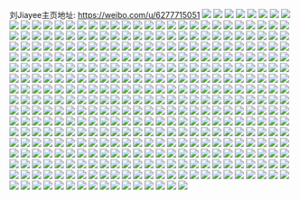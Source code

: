 刘Jiayee主页地址: https://weibo.com/u/6277715051 
![](https://wx4.sinaimg.cn/mw2000/006QQEszly1h9dpewy3n9j32c0340hdv.jpg) 
![](https://wx4.sinaimg.cn/mw2000/006QQEszly1h9dpf0bcgdj32c0340e83.jpg) 
![](https://wx4.sinaimg.cn/mw2000/006QQEszly1h9dpf3emgnj32c03401kz.jpg) 
![](https://wx4.sinaimg.cn/mw2000/006QQEszly1h9dpfsgwtlj32c03404qr.jpg) 
![](https://wx4.sinaimg.cn/mw2000/006QQEszly1h8zlkysdjhj30wi0p9dlc.jpg) 
![](https://wx4.sinaimg.cn/mw2000/006QQEszly1h8pjrmq22wj32c03401kz.jpg) 
![](https://wx4.sinaimg.cn/mw2000/006QQEszly1h8pjrp467yj32c0340u0y.jpg) 
![](https://wx4.sinaimg.cn/mw2000/006QQEszly1h8pjrs5b11j32c03407wi.jpg) 
![](https://wx4.sinaimg.cn/mw2000/006QQEszly1h8pjrjw0apj32c0340x6q.jpg) 
![](https://wx4.sinaimg.cn/mw2000/006QQEszly1h8pjsrorwkj32c03417wi.jpg) 
![](https://wx4.sinaimg.cn/mw2000/006QQEszly1h8cwo9km1rj32c0340u0y.jpg) 
![](https://wx4.sinaimg.cn/mw2000/006QQEszly1h8cwojesvxj31o02807wi.jpg) 
![](https://wx4.sinaimg.cn/mw2000/006QQEszly1h8cwopkq6oj33402c0u0z.jpg) 
![](https://wx4.sinaimg.cn/mw2000/006QQEszly1h7xz0iswulj30wi1yc4hd.jpg) 
![](https://wx4.sinaimg.cn/mw2000/006QQEszgy1h6i1py4o07j32c03401ky.jpg) 
![](https://wx4.sinaimg.cn/mw2000/006QQEszgy1h6ehorawfmj30uk6sh7wj.jpg) 
![](https://wx4.sinaimg.cn/mw2000/006QQEszgy1h6ehok2t15j30uk55wqv6.jpg) 
![](https://wx4.sinaimg.cn/mw2000/006QQEszgy1h6ehoz4dfvj30uk5in1kz.jpg) 
![](https://wx4.sinaimg.cn/mw2000/006QQEszgy1h6ehp4f4cgj30uk4697wi.jpg) 
![](https://wx4.sinaimg.cn/mw2000/006QQEszgy1h5oy2a2ywvj33402c0qv7.jpg) 
![](https://wx4.sinaimg.cn/mw2000/006QQEszgy1h5oxnh8aj8j31401dzgue.jpg) 
![](https://wx4.sinaimg.cn/mw2000/006QQEszgy1h5mtf5rqqfj322i340hdu.jpg) 
![](https://wx4.sinaimg.cn/mw2000/006QQEszgy1h5mtf96idfj31zl2zl4qq.jpg) 
![](https://wx4.sinaimg.cn/mw2000/006QQEszgy1h5mtfcgxp2j322i3404qq.jpg) 
![](https://wx4.sinaimg.cn/mw2000/006QQEszgy1h5mtfft7i1j322i340hdu.jpg) 
![](https://wx4.sinaimg.cn/mw2000/006QQEszgy1h5mtf2evmfj322i3407wi.jpg) 
![](https://wx4.sinaimg.cn/mw2000/006QQEszgy1h5mtfjkcrej322i3401ky.jpg) 
![](https://wx4.sinaimg.cn/mw2000/006QQEszgy1h54jlc2mvuj337k4tcnph.jpg) 
![](https://wx4.sinaimg.cn/mw2000/006QQEszgy1h54jl7as6uj333z2bynpe.jpg) 
![](https://wx4.sinaimg.cn/mw2000/006QQEszgy1h54jlf5eowj322o340b2b.jpg) 
![](https://wx4.sinaimg.cn/mw2000/006QQEszgy1h54jlqpn7fj322o340u0y.jpg) 
![](https://wx4.sinaimg.cn/mw2000/006QQEszgy1h54jluik96j322o340hdu.jpg) 
![](https://wx4.sinaimg.cn/mw2000/006QQEszgy1h54jly4fd5j322j340b2a.jpg) 
![](https://wx4.sinaimg.cn/mw2000/006QQEszgy1h54jm1mplrj322o340u0y.jpg) 
![](https://wx4.sinaimg.cn/mw2000/006QQEszgy1h54jlmry4ej337k4tc4qv.jpg) 
![](https://wx4.sinaimg.cn/mw2000/006QQEszgy1h54jm5r5tsj3227340kjm.jpg) 
![](https://wx4.sinaimg.cn/mw2000/006QQEszgy1h54jm9jx6lj322p340b2a.jpg) 
![](https://wx4.sinaimg.cn/mw2000/006QQEszgy1h54jmcsyqkj322o340kjm.jpg) 
![](https://wx4.sinaimg.cn/mw2000/006QQEszgy1h54jmgtrmtj322o3404qr.jpg) 
![](https://wx4.sinaimg.cn/mw2000/006QQEszgy1h54jmjzzdbj322n3401kz.jpg) 
![](https://wx4.sinaimg.cn/mw2000/006QQEszgy1h54jmnm8kcj31y72llhdu.jpg) 
![](https://wx4.sinaimg.cn/mw2000/006QQEszgy1h54jms6lhoj322o340npf.jpg) 
![](https://wx4.sinaimg.cn/mw2000/006QQEszgy1h54jmvmja4j322o340qv6.jpg) 
![](https://wx4.sinaimg.cn/mw2000/006QQEszgy1h4wluy47a8j31230sktf5.jpg) 
![](https://wx4.sinaimg.cn/mw2000/006QQEszgy1h4wlr19c4fj315o1qi7wh.jpg) 
![](https://wx4.sinaimg.cn/mw2000/006QQEszgy1h4wlr35vjmj32c02c0u0z.jpg) 
![](https://wx4.sinaimg.cn/mw2000/006QQEszgy1h4wlr5x9h0j33402c01kz.jpg) 
![](https://wx4.sinaimg.cn/mw2000/006QQEszgy1h4wlra6j0sj30uk5g3kjn.jpg) 
![](https://wx4.sinaimg.cn/mw2000/006QQEszgy1h48evm51jbj33402c0x6q.jpg) 
![](https://wx4.sinaimg.cn/mw2000/006QQEszgy1h48eq6rus1j32bz340e84.jpg) 
![](https://wx4.sinaimg.cn/mw2000/006QQEszgy1h48eqykhjcj32c033vkjn.jpg) 
![](https://wx4.sinaimg.cn/mw2000/006QQEszgy1h48eqcy8tyj32c0340x6q.jpg) 
![](https://wx4.sinaimg.cn/mw2000/006QQEszgy1h48eqjyhf2j32c0340u0z.jpg) 
![](https://wx4.sinaimg.cn/mw2000/006QQEszgy1h48eqm584bj32c0341u0y.jpg) 
![](https://wx4.sinaimg.cn/mw2000/006QQEszgy1h3wq227jmcj32bz3407wk.jpg) 
![](https://wx4.sinaimg.cn/mw2000/006QQEszgy1h3wq23iz9bj31sc2ds1ky.jpg) 
![](https://wx4.sinaimg.cn/mw2000/006QQEszgy1h3wq25tqlcj32bz340kjn.jpg) 
![](https://wx4.sinaimg.cn/mw2000/006QQEszgy1h3wq28kp6dj32ai320u0y.jpg) 
![](https://wx4.sinaimg.cn/mw2000/006QQEszgy1h3psymweo6j30rs09dgn2.jpg) 
![](https://wx4.sinaimg.cn/mw2000/006QQEszgy1h3o1gbfvmwj33402c04qs.jpg) 
![](https://wx4.sinaimg.cn/mw2000/006QQEszgy1h3i6usmp62j30u0140guu.jpg) 
![](https://wx4.sinaimg.cn/mw2000/006QQEszgy1h3i6scr35mj30u0140q9o.jpg) 
![](https://wx4.sinaimg.cn/mw2000/006QQEszgy1h3i6sfaxlhj30u0140ahf.jpg) 
![](https://wx4.sinaimg.cn/mw2000/006QQEszgy1h3i6sgnc3xj30u0140amy.jpg) 
![](https://wx4.sinaimg.cn/mw2000/006QQEszgy1h3i6si0iuij30u0140agg.jpg) 
![](https://wx4.sinaimg.cn/mw2000/006QQEszgy1h3ggy5owukj32c03404qq.jpg) 
![](https://wx4.sinaimg.cn/mw2000/006QQEszgy1h3ggxvtbm8j32be340qv6.jpg) 
![](https://wx4.sinaimg.cn/mw2000/006QQEszgy1h3ggyhyrmgj32c0340hdu.jpg) 
![](https://wx4.sinaimg.cn/mw2000/006QQEszgy1h3ggyvmzgpj32c03407wi.jpg) 
![](https://wx4.sinaimg.cn/mw2000/006QQEszgy1h3ggz3o939j32c0340b2b.jpg) 
![](https://wx4.sinaimg.cn/mw2000/006QQEszgy1h3ggzgvjsej32c0340e84.jpg) 
![](https://wx4.sinaimg.cn/mw2000/006QQEszgy1h378s5lotyj32c0340e83.jpg) 
![](https://wx4.sinaimg.cn/mw2000/006QQEszgy1h378uv1iboj32c0340x6r.jpg) 
![](https://wx4.sinaimg.cn/mw2000/006QQEszgy1h2z0cyu7rnj32c03407wj.jpg) 
![](https://wx4.sinaimg.cn/mw2000/006QQEszgy1h1yryhqo9qj32bz3407wi.jpg) 
![](https://wx4.sinaimg.cn/mw2000/006QQEszgy1h1yrw446q4j32bz340u0y.jpg) 
![](https://wx4.sinaimg.cn/mw2000/006QQEszgy1h1yrw8ncmaj33402c0kjn.jpg) 
![](https://wx4.sinaimg.cn/mw2000/006QQEszgy1h216sq0zv3j32c03404qp.jpg) 
![](https://wx4.sinaimg.cn/mw2000/006QQEszgy1h1p1zded4aj30s30iq42m.jpg) 
![](https://wx4.sinaimg.cn/mw2000/006QQEszgy1h1p1znltd6j32bz3401kz.jpg) 
![](https://wx4.sinaimg.cn/mw2000/006QQEszgy1h1p1zrjkdmj32c0341b2b.jpg) 
![](https://wx4.sinaimg.cn/mw2000/006QQEszgy1h1p1zx9rdcj32a01iohdt.jpg) 
![](https://wx4.sinaimg.cn/mw2000/006QQEszgy1h1p1zyw96nj31di1u0auh.jpg) 
![](https://wx4.sinaimg.cn/mw2000/006QQEszgy1h1p1zzkkzej30u00u0jwf.jpg) 
![](https://wx4.sinaimg.cn/mw2000/006QQEszgy1h19upxv1l5j32wd269npf.jpg) 
![](https://wx4.sinaimg.cn/mw2000/006QQEszgy1h19upe33sdj32c0340x6p.jpg) 
![](https://wx4.sinaimg.cn/mw2000/006QQEszgy1h19uqkcwpyj32c03407wk.jpg) 
![](https://wx4.sinaimg.cn/mw2000/006QQEszgy1h19usffwv6j32bz340e82.jpg) 
![](https://wx4.sinaimg.cn/mw2000/006QQEszgy1h19us1oclyj32c0340npg.jpg) 
![](https://wx4.sinaimg.cn/mw2000/006QQEszgy1h141m08cqcj30u00u0gsk.jpg) 
![](https://wx4.sinaimg.cn/mw2000/006QQEszgy1h141m67ev5j32801o0hdt.jpg) 
![](https://wx4.sinaimg.cn/mw2000/006QQEszgy1h11ijsgjspj32c03404qr.jpg) 
![](https://wx4.sinaimg.cn/mw2000/006QQEszgy1h0sbgxt7wvj30zg0zggsy.jpg) 
![](https://wx4.sinaimg.cn/mw2000/006QQEszgy1h0px3dab54j30u014fan3.jpg) 
![](https://wx4.sinaimg.cn/mw2000/006QQEszgy1h0px3ersb5j30u0140tkr.jpg) 
![](https://wx4.sinaimg.cn/mw2000/006QQEszgy1h0fvr1ur5uj32c0340hdw.jpg) 
![](https://wx4.sinaimg.cn/mw2000/006QQEszgy1h0fvr4gkjxj32bz3407wj.jpg) 
![](https://wx4.sinaimg.cn/mw2000/006QQEszgy1h0fvr7k568j32c0340b2c.jpg) 
![](https://wx4.sinaimg.cn/mw2000/006QQEszgy1h0fvr9kpw4j32c0340e82.jpg) 
![](https://wx4.sinaimg.cn/mw2000/006QQEszgy1h0fvrcja1nj32c0340qv7.jpg) 
![](https://wx4.sinaimg.cn/mw2000/006QQEszgy1h0dbxjrs40j31sc2ds7wi.jpg) 
![](https://wx4.sinaimg.cn/mw2000/006QQEszgy1h05a6w0ps2j32q42361kz.jpg) 
![](https://wx4.sinaimg.cn/mw2000/006QQEszgy1h05a6x2kyoj30ty13aqgo.jpg) 
![](https://wx4.sinaimg.cn/mw2000/006QQEszgy1h05a6zu5fej32c0340e84.jpg) 
![](https://wx4.sinaimg.cn/mw2000/006QQEszgy1h05a7xvla8j315o1ksnbr.jpg) 
![](https://wx4.sinaimg.cn/mw2000/006QQEszgy1h05a75t4cgj32c03404qs.jpg) 
![](https://wx4.sinaimg.cn/mw2000/006QQEszgy1h05a78op5ij30xc20zdxu.jpg) 
![](https://wx4.sinaimg.cn/mw2000/006QQEszgy1h05a77pw8cj32c0341u0x.jpg) 
![](https://wx4.sinaimg.cn/mw2000/006QQEszgy1h05a6rwfeyj32c0340npf.jpg) 
![](https://wx4.sinaimg.cn/mw2000/006QQEszgy1gztwypkp3yj30zg1bajx0.jpg) 
![](https://wx4.sinaimg.cn/mw2000/006QQEszgy1gynru6ib8aj32c0341u0y.jpg) 
![](https://wx4.sinaimg.cn/mw2000/006QQEszgy1gynrtzwc2tj334022pe83.jpg) 
![](https://wx4.sinaimg.cn/mw2000/006QQEszgy1gynrtlhp4dj32gl1ufqv5.jpg) 
![](https://wx4.sinaimg.cn/mw2000/006QQEszgy1gynrtiwdocj33402byx6q.jpg) 
![](https://wx4.sinaimg.cn/mw2000/006QQEszgy1gynrtts6g2j32bz340kjn.jpg) 
![](https://wx4.sinaimg.cn/mw2000/006QQEszgy1gynrtpn874j33402c0b2b.jpg) 
![](https://wx4.sinaimg.cn/mw2000/006QQEszgy1gynrtwuqg8j322p340npf.jpg) 
![](https://wx4.sinaimg.cn/mw2000/006QQEszgy1gynru424prj32c03417wk.jpg) 
![](https://wx4.sinaimg.cn/mw2000/006QQEszgy1gynrudopizj334033yx6s.jpg) 
![](https://wx4.sinaimg.cn/mw2000/006QQEszgy1gy2dgzmn5lj32801o0kjl.jpg) 
![](https://wx4.sinaimg.cn/mw2000/006QQEszgy1gy2dh46feyj31o02807wh.jpg) 
![](https://wx4.sinaimg.cn/mw2000/006QQEszgy1gy2dgxrm2hj32yi1d8b29.jpg) 
![](https://wx4.sinaimg.cn/mw2000/006QQEszgy1gy2dh95novj32yi1d8x6p.jpg) 
![](https://wx4.sinaimg.cn/mw2000/006QQEszgy1gy2djuhj58j33402c07wk.jpg) 
![](https://wx4.sinaimg.cn/mw2000/006QQEszgy1gxt8bnwb9ej32c0340b2a.jpg) 
![](https://wx4.sinaimg.cn/mw2000/006QQEszgy1gxt8bpn9nwj32bz3407wi.jpg) 
![](https://wx4.sinaimg.cn/mw2000/006QQEszgy1gxt8bqu63xj326k2wr4qp.jpg) 
![](https://wx4.sinaimg.cn/mw2000/006QQEszgy1gxt8bv0bxrj32882o9u10.jpg) 
![](https://wx4.sinaimg.cn/mw2000/006QQEszgy1gxt8bwdqcqj32bz340npd.jpg) 
![](https://wx4.sinaimg.cn/mw2000/006QQEszgy1gxqn9svsylj30u0140tfh.jpg) 
![](https://wx4.sinaimg.cn/mw2000/006QQEszgy1gxqn9u498aj30u01407hm.jpg) 
![](https://wx4.sinaimg.cn/mw2000/006QQEszgy1gxqlpyh2m7j31400u07bx.jpg) 
![](https://wx4.sinaimg.cn/mw2000/006QQEszgy1gxqlq5442wj31400u0184.jpg) 
![](https://wx4.sinaimg.cn/mw2000/006QQEszgy1gxqlq6gxnoj30u0140n74.jpg) 
![](https://wx4.sinaimg.cn/mw2000/006QQEszgy1gwop95lf0aj32c03407wl.jpg) 
![](https://wx4.sinaimg.cn/mw2000/006QQEszgy1gwop8rdzkuj32c0340u10.jpg) 
![](https://wx4.sinaimg.cn/mw2000/006QQEszgy1gwop8y3hcjj32c0340u0y.jpg) 
![](https://wx4.sinaimg.cn/mw2000/006QQEszgy1gwop90tr9wj32c0340npe.jpg) 
![](https://wx4.sinaimg.cn/mw2000/006QQEszgy1gwop99bi5bj322o340qv7.jpg) 
![](https://wx4.sinaimg.cn/mw2000/006QQEszgy1gwop8v8uc4j334022ou0z.jpg) 
![](https://wx4.sinaimg.cn/mw2000/006QQEszgy1gwop9btvopj32c0340e81.jpg) 
![](https://wx4.sinaimg.cn/mw2000/006QQEszgy1gwop9dqfqdj32c0340b2a.jpg) 
![](https://wx4.sinaimg.cn/mw2000/006QQEszgy1gwop9f7o75j31e60zte2t.jpg) 
![](https://wx4.sinaimg.cn/mw2000/006QQEszgy1gw9bxtdj6rj32c0340x6q.jpg) 
![](https://wx4.sinaimg.cn/mw2000/006QQEszgy1gw9bxiecf8j32c0340qv7.jpg) 
![](https://wx4.sinaimg.cn/mw2000/006QQEszgy1gw9bxxwqb9j32c03404qr.jpg) 
![](https://wx4.sinaimg.cn/mw2000/006QQEszgy1gw9bxodw3dj33402c0b2b.jpg) 
![](https://wx4.sinaimg.cn/mw2000/006QQEszgy1gw67134jvjj30u014113l.jpg) 
![](https://wx4.sinaimg.cn/mw2000/006QQEszgy1gw6719c9ekj30u014045n.jpg) 
![](https://wx4.sinaimg.cn/mw2000/006QQEszgy1gw6717kmm1j30u01407eo.jpg) 
![](https://wx4.sinaimg.cn/mw2000/006QQEszgy1gw671apeuvj30u0140tet.jpg) 
![](https://wx4.sinaimg.cn/mw2000/006QQEszgy1gvz5aect7ej32c033y7wj.jpg) 
![](https://wx4.sinaimg.cn/mw2000/006QQEszgy1gvz5ajtlfjj32c033y1kz.jpg) 
![](https://wx4.sinaimg.cn/mw2000/006QQEszgy1gvz5aksxlej30u01407di.jpg) 
![](https://wx4.sinaimg.cn/mw2000/006QQEszgy1gvz5a834pcj334033yu0x.jpg) 
![](https://wx4.sinaimg.cn/mw2000/006QQEszgy1gvpqb5jf6hj60u013zqe502.jpg) 
![](https://wx4.sinaimg.cn/mw2000/006QQEszgy1gvpqbfvjemj60u013z12c02.jpg) 
![](https://wx4.sinaimg.cn/mw2000/006QQEszgy1gvpqblrpx0j60u01swdu602.jpg) 
![](https://wx4.sinaimg.cn/mw2000/006QQEszgy1gvpqbbefodj60u013zk1r02.jpg) 
![](https://wx4.sinaimg.cn/mw2000/006QQEszgy1gvno0ou9xwj62c0341b2902.jpg) 
![](https://wx4.sinaimg.cn/mw2000/006QQEszgy1gvno0scobej63402c0u0y02.jpg) 
![](https://wx4.sinaimg.cn/mw2000/006QQEszgy1gvno0deuu8j63402c04qq02.jpg) 
![](https://wx4.sinaimg.cn/mw2000/006QQEszgy1gvno0wewa3j63402c0qv602.jpg) 
![](https://wx4.sinaimg.cn/mw2000/006QQEszgy1gvno13pa1gj63402c0npg02.jpg) 
![](https://wx4.sinaimg.cn/mw2000/006QQEszgy1gvno0lpdhgj62c0340hdv02.jpg) 
![](https://wx4.sinaimg.cn/mw2000/006QQEszgy1gvno17xru2j63402c01ky02.jpg) 
![](https://wx4.sinaimg.cn/mw2000/006QQEszgy1gvno1bxtf6j62wr26k1kz02.jpg) 
![](https://wx4.sinaimg.cn/mw2000/006QQEszgy1gvno1ydw0zj63402c0hdu02.jpg) 
![](https://wx4.sinaimg.cn/mw2000/006QQEszgy1gvawr20v22j61k033y7wi02.jpg) 
![](https://wx4.sinaimg.cn/mw2000/006QQEszgy1gvawrem72zj62c033yb2e02.jpg) 
![](https://wx4.sinaimg.cn/mw2000/006QQEszgy1gvawriobzmj60wi1yab2902.jpg) 
![](https://wx4.sinaimg.cn/mw2000/006QQEszgy1gvawqvtwecj62c033y1kz02.jpg) 
![](https://wx4.sinaimg.cn/mw2000/006QQEszgy1gvawry93f4j61k033y4qq02.jpg) 
![](https://wx4.sinaimg.cn/mw2000/006QQEszgy1gvawt878fgj60wi1ya1kx02.jpg) 
![](https://wx4.sinaimg.cn/mw2000/006QQEszgy1gv1h990ynaj62c03401ky02.jpg) 
![](https://wx4.sinaimg.cn/mw2000/006QQEszgy1gv1h9fkdnjj62c0340b2a02.jpg) 
![](https://wx4.sinaimg.cn/mw2000/006QQEszgy1gv1h9hedbrj62c03404qp02.jpg) 
![](https://wx4.sinaimg.cn/mw2000/006QQEszgy1gv1h9kkcatj62c0340hdt02.jpg) 
![](https://wx4.sinaimg.cn/mw2000/006QQEszgy1gv0gdaqy3hj60u00u0dmr02.jpg) 
![](https://wx4.sinaimg.cn/mw2000/006QQEszgy1gv0dxh8dchj62c0340kjo02.jpg) 
![](https://wx4.sinaimg.cn/mw2000/006QQEszgy1gv0dxac1c8j62c02c0b2b02.jpg) 
![](https://wx4.sinaimg.cn/mw2000/006QQEszgy1guzga9yya4j63402c04qr02.jpg) 
![](https://wx4.sinaimg.cn/mw2000/006QQEszgy1guuigv3r0gj62c02c0e8202.jpg) 
![](https://wx4.sinaimg.cn/mw2000/006QQEszgy1guuifl050nj62c02c0hdu02.jpg) 
![](https://wx4.sinaimg.cn/mw2000/006QQEszgy1guuif7ndf8j62c02c0kjl02.jpg) 
![](https://wx4.sinaimg.cn/mw2000/006QQEszgy1guuifqt24mj62c02c04qq02.jpg) 
![](https://wx4.sinaimg.cn/mw2000/006QQEszgy1guuif3s1kzj62c02c0npe02.jpg) 
![](https://wx4.sinaimg.cn/mw2000/006QQEszgy1guuifwpygsj62c02c07wi02.jpg) 
![](https://wx4.sinaimg.cn/mw2000/006QQEszgy1guuig5api3j62c02c07wi02.jpg) 
![](https://wx4.sinaimg.cn/mw2000/006QQEszgy1guuifdwbdhj62c02c0e8202.jpg) 
![](https://wx4.sinaimg.cn/mw2000/006QQEszgy1guuigiovo4j62c02c0npe02.jpg) 
![](https://wx4.sinaimg.cn/mw2000/006QQEszgy1guuigopq73j62c02c01ky02.jpg) 
![](https://wx4.sinaimg.cn/mw2000/006QQEszgy1guuih1awr2j627m27m4qq02.jpg) 
![](https://wx4.sinaimg.cn/mw2000/006QQEszgy1guq1em04ldj60u0140thg02.jpg) 
![](https://wx4.sinaimg.cn/mw2000/006QQEszgy1guq1ep80ayj60qy0zxq8r02.jpg) 
![](https://wx4.sinaimg.cn/mw2000/006QQEszgy1guq1etpxnnj60u014010702.jpg) 
![](https://wx4.sinaimg.cn/mw2000/006QQEszgy1guq1expk5cj60u00u045302.jpg) 
![](https://wx4.sinaimg.cn/mw2000/006QQEszly1guix1dg909j616n1kw4qp02.jpg) 
![](https://wx4.sinaimg.cn/mw2000/006QQEszgy1guix352y47j63402c0u0z02.jpg) 
![](https://wx4.sinaimg.cn/mw2000/006QQEszgy1guix1xw0v2j61d316ob2902.jpg) 
![](https://wx4.sinaimg.cn/mw2000/006QQEszly1guix0v9dc9j63402c0x6q02.jpg) 
![](https://wx4.sinaimg.cn/mw2000/006QQEszly1gudk798hzwj60wi0oumzc02.jpg) 
![](https://wx4.sinaimg.cn/mw2000/006QQEszly1gudk79kf2cj60vp0beq4z02.jpg) 
![](https://wx4.sinaimg.cn/mw2000/006QQEszly1gudk7a8jshj60u0140dqx02.jpg) 
![](https://wx4.sinaimg.cn/mw2000/006QQEszly1gu7wy24wjoj634033ykjo02.jpg) 
![](https://wx4.sinaimg.cn/mw2000/006QQEszly1gu7wxyj25bj60rl10s49j02.jpg) 
![](https://wx4.sinaimg.cn/mw2000/006QQEszly1gu7wxxnrybj60u00u07dp02.jpg) 
![](https://wx4.sinaimg.cn/mw2000/006QQEszly1gu7wxz7ha8j61b00u0tou02.jpg) 
![](https://wx4.sinaimg.cn/mw2000/006QQEszly1gtz7dpt4uej32bb340u0y.jpg) 
![](https://wx4.sinaimg.cn/mw2000/006QQEszly1gtz7e2wa6cj32c0340npf.jpg) 
![](https://wx4.sinaimg.cn/mw2000/006QQEszly1gtz7dtquf0j32bz340b2a.jpg) 
![](https://wx4.sinaimg.cn/mw2000/006QQEszly1gtz7do0qlbj32bh340b2a.jpg) 
![](https://wx4.sinaimg.cn/mw2000/006QQEszly1gtz7dwrhm1j31sc2dshdt.jpg) 
![](https://wx4.sinaimg.cn/mw2000/006QQEszly1gtz7e0albxj31yw2ufu0y.jpg) 
![](https://wx4.sinaimg.cn/mw2000/006QQEszly1gtz7dvr1shj32c03401ky.jpg) 
![](https://wx4.sinaimg.cn/mw2000/006QQEszly1gtz7ds1nh3j32c0340kjm.jpg) 
![](https://wx4.sinaimg.cn/mw2000/006QQEszly1gtz7e504l9j33402c0u0y.jpg) 
![](https://wx4.sinaimg.cn/mw2000/006QQEszly1gtxpcxafbvj31o02807wh.jpg) 
![](https://wx4.sinaimg.cn/mw2000/006QQEszly1gtxpd3d0gwj32c0340npe.jpg) 
![](https://wx4.sinaimg.cn/mw2000/006QQEszly1gtxpd0gaf6j325q2linpd.jpg) 
![](https://wx4.sinaimg.cn/mw2000/006QQEszly1gtxpd50mhhj33402c0b2a.jpg) 
![](https://wx4.sinaimg.cn/mw2000/006QQEszly1gtxpcysthhj32801o04qp.jpg) 
![](https://wx4.sinaimg.cn/mw2000/006QQEszly1gtxpi1ygkej32c03411l1.jpg) 
![](https://wx4.sinaimg.cn/mw2000/006QQEszly1gsqx5enjaej30u00u0n4a.jpg) 
![](https://wx4.sinaimg.cn/mw2000/006QQEszly1gs8j62yel3j31400u0wsq.jpg) 
![](https://wx4.sinaimg.cn/mw2000/006QQEszgy1gruldm89x8j32c0349npe.jpg) 
![](https://wx4.sinaimg.cn/mw2000/006QQEszgy1gruldpxy47j33402c17wi.jpg) 
![](https://wx4.sinaimg.cn/mw2000/006QQEszgy1gruldrhph4j32c035hnpf.jpg) 
![](https://wx4.sinaimg.cn/mw2000/006QQEszgy1gruldo57z4j33402c0kjm.jpg) 
![](https://wx4.sinaimg.cn/mw2000/006QQEszgy1gruldkzzz8j321n2u1u0y.jpg) 
![](https://wx4.sinaimg.cn/mw2000/006QQEszgy1gruldsnrexj32c0340hdu.jpg) 
![](https://wx4.sinaimg.cn/mw2000/006QQEszgy1grttjkcih6j32142ph1ky.jpg) 
![](https://wx4.sinaimg.cn/mw2000/006QQEszgy1grttjplzyhj63402c0hdt02.jpg) 
![](https://wx4.sinaimg.cn/mw2000/006QQEszgy1grttjo9k8fj32c0349u0y.jpg) 
![](https://wx4.sinaimg.cn/mw2000/006QQEszgy1grttjlizgqj328l2zf7wi.jpg) 
![](https://wx4.sinaimg.cn/mw2000/006QQEszgy1grttjiv4cwj32c0340kjl.jpg) 
![](https://wx4.sinaimg.cn/mw2000/006QQEszgy1grttjmol8nj32c034te81.jpg) 
![](https://wx4.sinaimg.cn/mw2000/006QQEszgy1grq8z48vdlj31400u0dmr.jpg) 
![](https://wx4.sinaimg.cn/mw2000/006QQEszgy1grq923ji5lj30u0140n52.jpg) 
![](https://wx4.sinaimg.cn/mw2000/006QQEszgy1grq8z1pnqgj30u014046m.jpg) 
![](https://wx4.sinaimg.cn/mw2000/006QQEszgy1grq8z2cildj31400u049k.jpg) 
![](https://wx4.sinaimg.cn/mw2000/006QQEszgy1grq8z32nq3j30u0140ti4.jpg) 
![](https://wx4.sinaimg.cn/mw2000/006QQEszgy1grq93wme1dj30pi0y1doh.jpg) 
![](https://wx4.sinaimg.cn/mw2000/006QQEszgy1grlpbs512rj31n80u0ar4.jpg) 
![](https://wx4.sinaimg.cn/mw2000/006QQEszgy1gr9sys8n15j30u0140wo2.jpg) 
![](https://wx4.sinaimg.cn/mw2000/006QQEszgy1gr9syt88n1j31400u011k.jpg) 
![](https://wx4.sinaimg.cn/mw2000/006QQEszgy1gr9syv6t9wj30u00u0n5q.jpg) 
![](https://wx4.sinaimg.cn/mw2000/006QQEszgy1gr9syxkfdyj30u00u0gsl.jpg) 
![](https://wx4.sinaimg.cn/mw2000/006QQEszgy1gr5xcz2opcj30u00u0ah7.jpg) 
![](https://wx4.sinaimg.cn/mw2000/006QQEszgy1gr5xd0ofnfj30u00u0wo6.jpg) 
![](https://wx4.sinaimg.cn/mw2000/006QQEszgy1gr5xd010c3j30u00u0n4h.jpg) 
![](https://wx4.sinaimg.cn/mw2000/006QQEszgy1gr5xcykbs1j30u00u0k0r.jpg) 
![](https://wx4.sinaimg.cn/mw2000/006QQEszgy1gr5xcy2pq4j30u00u0tg2.jpg) 
![](https://wx4.sinaimg.cn/mw2000/006QQEszgy1gr5xczjhbtj30u00u047r.jpg) 
![](https://wx4.sinaimg.cn/mw2000/006QQEszgy1gqpccytaf3j30u00u0afl.jpg) 
![](https://wx4.sinaimg.cn/mw2000/006QQEszgy1gqpccz8bv6j30u00u0qbm.jpg) 
![](https://wx4.sinaimg.cn/mw2000/006QQEszgy1gqpccwlzygj30u014046c.jpg) 
![](https://wx4.sinaimg.cn/mw2000/006QQEszgy1gqpccw50z8j31gc0tgwpn.jpg) 
![](https://wx4.sinaimg.cn/mw2000/006QQEszgy1gqlrt6sn67j30u0140tf0.jpg) 
![](https://wx4.sinaimg.cn/mw2000/006QQEszgy1gqlrt7dqm7j30u0140teu.jpg) 
![](https://wx4.sinaimg.cn/mw2000/006QQEszgy1gqlrt7xwvjj30u014044m.jpg) 
![](https://wx4.sinaimg.cn/mw2000/006QQEszgy1gqlrt8g7y2j30u01400y8.jpg) 
![](https://wx4.sinaimg.cn/mw2000/006QQEszgy1gq24raoho8j30u0140dqz.jpg) 
![](https://wx4.sinaimg.cn/mw2000/006QQEszgy1gq24rdzi4bj31400u07d5.jpg) 
![](https://wx4.sinaimg.cn/mw2000/006QQEszgy1gq24r9elnyj30u0140an9.jpg) 
![](https://wx4.sinaimg.cn/mw2000/006QQEszgy1gq24rb9d4ej30u0141tlh.jpg) 
![](https://wx4.sinaimg.cn/mw2000/006QQEszgy1gq24rdiq8rj31400u0thv.jpg) 
![](https://wx4.sinaimg.cn/mw2000/006QQEszgy1gq24rc87znj30u01457ek.jpg) 
![](https://wx4.sinaimg.cn/mw2000/006QQEszgy1gpyowfko0qj31400u0n2t.jpg) 
![](https://wx4.sinaimg.cn/mw2000/006QQEszgy1gpyowgfdkij31400u0n5m.jpg) 
![](https://wx4.sinaimg.cn/mw2000/006QQEszgy1gpyowh2f99j30u014079y.jpg) 
![](https://wx4.sinaimg.cn/mw2000/006QQEszgy1gpyowhunewj30u00u0agi.jpg) 
![](https://wx4.sinaimg.cn/mw2000/006QQEszgy1gpyowijmwuj30u00u0wjf.jpg) 
![](https://wx4.sinaimg.cn/mw2000/006QQEszgy1gpyowk40zwj30u01407a4.jpg) 
![](https://wx4.sinaimg.cn/mw2000/006QQEszgy1gpyower6yij31400u0te2.jpg) 
![](https://wx4.sinaimg.cn/mw2000/006QQEszgy1gpyox7g4tyj31400u0111.jpg) 
![](https://wx4.sinaimg.cn/mw2000/006QQEszgy1gpyoxq6s3zj31400u0n39.jpg) 
![](https://wx4.sinaimg.cn/mw2000/006QQEszgy1gpsnfcmyj7j31400u0gq5.jpg) 
![](https://wx4.sinaimg.cn/mw2000/006QQEszgy1gpsnb2yhdmj313v0u0qes.jpg) 
![](https://wx4.sinaimg.cn/mw2000/006QQEszgy1gpsnb3dwz6j31ei0u0gze.jpg) 
![](https://wx4.sinaimg.cn/mw2000/006QQEszgy1gpsnb3zibnj31400u0dp5.jpg) 
![](https://wx4.sinaimg.cn/mw2000/006QQEszgy1gpsnb2gdq1j31400u0n7x.jpg) 
![](https://wx4.sinaimg.cn/mw2000/006QQEszgy1gpsnb5k60wj30u0140qhd.jpg) 
![](https://wx4.sinaimg.cn/mw2000/006QQEszgy1gpsnb62z8vj31400u0k11.jpg) 
![](https://wx4.sinaimg.cn/mw2000/006QQEszgy1gpsnb6jf1hj31400u0qa9.jpg) 
![](https://wx4.sinaimg.cn/mw2000/006QQEszgy1gpsnbenaksj313r0u0tfg.jpg) 
![](https://wx4.sinaimg.cn/mw2000/006QQEszgy1gprumcvvckj33402c07wh.jpg) 
![](https://wx4.sinaimg.cn/mw2000/006QQEszgy1gprti6reaej32c0340u13.jpg) 
![](https://wx4.sinaimg.cn/mw2000/006QQEszgy1gprthr469nj32c0340qv7.jpg) 
![](https://wx4.sinaimg.cn/mw2000/006QQEszgy1gprtht001vj33402c0e82.jpg) 
![](https://wx4.sinaimg.cn/mw2000/006QQEszgy1gprthmg3f0j32no1zse82.jpg) 
![](https://wx4.sinaimg.cn/mw2000/006QQEszgy1gprthoolf9j32c0340qv6.jpg) 
![](https://wx4.sinaimg.cn/mw2000/006QQEszgy1gprthva6kaj32c02c0npd.jpg) 
![](https://wx4.sinaimg.cn/mw2000/006QQEszgy1gprti0k27sj33402c04qp.jpg) 
![](https://wx4.sinaimg.cn/mw2000/006QQEszgy1gprticqgklj33402c0qv5.jpg) 
![](https://wx4.sinaimg.cn/mw2000/006QQEszgy1gpq0kqliq2j32ds1sc1kz.jpg) 
![](https://wx4.sinaimg.cn/mw2000/006QQEszgy1gpq0kri75kj32c02c07wh.jpg) 
![](https://wx4.sinaimg.cn/mw2000/006QQEszgy1gpq0ktgj1zj33402c04qq.jpg) 
![](https://wx4.sinaimg.cn/mw2000/006QQEszgy1gpq0ng6lp9j32c02c07wh.jpg) 
![](https://wx4.sinaimg.cn/mw2000/006QQEszgy1gpoqd1kfefj33402c0e82.jpg) 
![](https://wx4.sinaimg.cn/mw2000/006QQEszgy1gpopwqt5q1j32c0340e81.jpg) 
![](https://wx4.sinaimg.cn/mw2000/006QQEszgy1gpf2to0mvxj31400u0n5k.jpg) 
![](https://wx4.sinaimg.cn/mw2000/006QQEszgy1gpf2miyiptj31400u016k.jpg) 
![](https://wx4.sinaimg.cn/mw2000/006QQEszgy1gpf2mjln5uj30u013ztl7.jpg) 
![](https://wx4.sinaimg.cn/mw2000/006QQEszgy1gpf2mmapwyj30u014013z.jpg) 
![](https://wx4.sinaimg.cn/mw2000/006QQEszgy1gpf2mkn3b1j30u01407h3.jpg) 
![](https://wx4.sinaimg.cn/mw2000/006QQEszgy1gpf2nopaygj31400u0dwt.jpg) 
![](https://wx4.sinaimg.cn/mw2000/006QQEszly1gp7ytwzghtj30u014qqc3.jpg) 
![](https://wx4.sinaimg.cn/mw2000/006QQEszly1gp7yty7zzej31400u0jyx.jpg) 
![](https://wx4.sinaimg.cn/mw2000/006QQEszly1gojsegodofj30u0140aix.jpg) 
![](https://wx4.sinaimg.cn/mw2000/006QQEszly1gojsd4mugoj30u014047s.jpg) 
![](https://wx4.sinaimg.cn/mw2000/006QQEszly1gojs8hm6d0j30u0141n8d.jpg) 
![](https://wx4.sinaimg.cn/mw2000/006QQEszly1gojs8k9e29j30u0147q7t.jpg) 
![](https://wx4.sinaimg.cn/mw2000/006QQEszly1gojs8m1mvyj30u014cwqo.jpg) 
![](https://wx4.sinaimg.cn/mw2000/006QQEszly1gojs8v05w1j30u0140ag5.jpg) 
![](https://wx4.sinaimg.cn/mw2000/006QQEszly1gobq8irzzbj30u0140104.jpg) 
![](https://wx4.sinaimg.cn/mw2000/006QQEszly1gobq8j2y42j30u01407b3.jpg) 
![](https://wx4.sinaimg.cn/mw2000/006QQEszly1gobq8ic1abj30u0140wmx.jpg) 
![](https://wx4.sinaimg.cn/mw2000/006QQEszly1gobq8jgx4pj30u0140n9f.jpg) 
![](https://wx4.sinaimg.cn/mw2000/006QQEszly1go97xtsvsxj30u014147n.jpg) 
![](https://wx4.sinaimg.cn/mw2000/006QQEszly1go97xuluvsj30u00u0q8z.jpg) 
![](https://wx4.sinaimg.cn/mw2000/006QQEszly1go97xtguxnj31400u0nam.jpg) 
![](https://wx4.sinaimg.cn/mw2000/006QQEszly1go97xt0kzzj30u0140ajd.jpg) 
![](https://wx4.sinaimg.cn/mw2000/006QQEszly1go97xw42b5j31400u0n8x.jpg) 
![](https://wx4.sinaimg.cn/mw2000/006QQEszly1go97xu5tugj30u0141qe8.jpg) 
![](https://wx4.sinaimg.cn/mw2000/006QQEszly1gnty4py3v9j33402c0e81.jpg) 
![](https://wx4.sinaimg.cn/mw2000/006QQEszly1gnty4rrzivj32c0340u0x.jpg) 
![](https://wx4.sinaimg.cn/mw2000/006QQEszly1gnty4txga3j33402c01kz.jpg) 
![](https://wx4.sinaimg.cn/mw2000/006QQEszly1gnty4vjpsjj33402c01ky.jpg) 
![](https://wx4.sinaimg.cn/mw2000/006QQEszly1gndn0xpui2j334022o1ky.jpg) 
![](https://wx4.sinaimg.cn/mw2000/006QQEszly1gndn0w8a2ej34tc37kqva.jpg) 
![](https://wx4.sinaimg.cn/mw2000/006QQEszly1gndn12q8f0j34tc37ku15.jpg) 
![](https://wx4.sinaimg.cn/mw2000/006QQEszly1gndn0zgm6fj334022pe82.jpg) 
![](https://wx4.sinaimg.cn/mw2000/006QQEszly1gnbvh6n75aj31900u0jzv.jpg) 
![](https://wx4.sinaimg.cn/mw2000/006QQEszly1gnbvh7jub7j30u0140nel.jpg) 
![](https://wx4.sinaimg.cn/mw2000/006QQEszly1gnbvh6wp4dj31900u0jxr.jpg) 
![](https://wx4.sinaimg.cn/mw2000/006QQEszly1gnbvh84hzsj31900u0q98.jpg) 
![](https://wx4.sinaimg.cn/mw2000/006QQEszly1gmajtkk0bfj30n01lik9m.jpg) 
![](https://wx4.sinaimg.cn/mw2000/006QQEszly1gm99o9aly6j30u00u0doy.jpg) 
![](https://wx4.sinaimg.cn/mw2000/006QQEszly1gm99o9revoj30u00u0q71.jpg) 
![](https://wx4.sinaimg.cn/mw2000/006QQEszly1gm99oafoc0j30u00u0ahi.jpg) 
![](https://wx4.sinaimg.cn/mw2000/006QQEszly1gm99ob6wccj30u00u0jzd.jpg) 
![](https://wx4.sinaimg.cn/mw2000/006QQEszly1gm99obtas2j30u00u0tgt.jpg) 
![](https://wx4.sinaimg.cn/mw2000/006QQEszly1gm99o7ngmrj30u00u0dn6.jpg) 
![](https://wx4.sinaimg.cn/mw2000/006QQEszgy1gm8f4attm8j33402c0hdt.jpg) 
![](https://wx4.sinaimg.cn/mw2000/006QQEszgy1gm8f4hox34j326q2t3hdt.jpg) 
![](https://wx4.sinaimg.cn/mw2000/006QQEszgy1gm8f4nydi7j32c02c07wh.jpg) 
![](https://wx4.sinaimg.cn/mw2000/006QQEszgy1gm8f62027mj30rv1151gp.jpg) 
![](https://wx4.sinaimg.cn/mw2000/006QQEszgy1gljnftw2fkj318n0u0wvh.jpg) 
![](https://wx4.sinaimg.cn/mw2000/006QQEszgy1gljnfuuz0pj31900u0k8b.jpg) 
![](https://wx4.sinaimg.cn/mw2000/006QQEszgy1gljnfvmsdzj31900u0wso.jpg) 
![](https://wx4.sinaimg.cn/mw2000/006QQEszgy1gljnfwcl38j313o0u0k3d.jpg) 
![](https://wx4.sinaimg.cn/mw2000/006QQEszgy1gljnfsqog1j31400u0k1q.jpg) 
![](https://wx4.sinaimg.cn/mw2000/006QQEszgy1gljnfxqg0nj30u00u0wms.jpg) 
![](https://wx4.sinaimg.cn/mw2000/006QQEszgy1gkyc7znju6j30u0145k37.jpg) 
![](https://wx4.sinaimg.cn/mw2000/006QQEszgy1gkyc85t3b8j30mc0tsags.jpg) 
![](https://wx4.sinaimg.cn/mw2000/006QQEszgy1gkyc80jwvxj30u01407dk.jpg) 
![](https://wx4.sinaimg.cn/mw2000/006QQEszgy1gkyc826to9j30u0140nil.jpg) 
![](https://wx4.sinaimg.cn/mw2000/006QQEszgy1gkycdcatfzj30u01407pu.jpg) 
![](https://wx4.sinaimg.cn/mw2000/006QQEszgy1gkyc83sepvj31400u0aih.jpg) 
![](https://wx4.sinaimg.cn/mw2000/006QQEszgy1gkyc84m6s0j30uo0n0agb.jpg) 
![](https://wx4.sinaimg.cn/mw2000/006QQEszgy1gkycdafzrdj31400u0arf.jpg) 
![](https://wx4.sinaimg.cn/mw2000/006QQEszgy1gktlaf5imzj33402c01l1.jpg) 
![](https://wx4.sinaimg.cn/mw2000/006QQEszgy1gktlahyliij33402c0kjo.jpg) 
![](https://wx4.sinaimg.cn/mw2000/006QQEszgy1gktlalc58zj33402c01l1.jpg) 
![](https://wx4.sinaimg.cn/mw2000/006QQEszgy1gktlbil38kj33402c0kjn.jpg) 
![](https://wx4.sinaimg.cn/mw2000/006QQEszgy1gkqx05wqgcj31400u0qdc.jpg) 
![](https://wx4.sinaimg.cn/mw2000/006QQEszgy1gkqx021aqqj30u0140ars.jpg) 
![](https://wx4.sinaimg.cn/mw2000/006QQEszgy1gkqx04kgm1j31400u0n8k.jpg) 
![](https://wx4.sinaimg.cn/mw2000/006QQEszgy1gkqx0agfyfj30u014bqoh.jpg) 
![](https://wx4.sinaimg.cn/mw2000/006QQEszgy1gkqx0c0g1mj30u0140k1i.jpg) 
![](https://wx4.sinaimg.cn/mw2000/006QQEszgy1gkqx073f2pj30u014edm1.jpg) 
![](https://wx4.sinaimg.cn/mw2000/006QQEszgy1gkp1aco75pj31oz29ahdt.jpg) 
![](https://wx4.sinaimg.cn/mw2000/006QQEszgy1gkp1aeho8rj31sz2enx6p.jpg) 
![](https://wx4.sinaimg.cn/mw2000/006QQEszgy1gkp1afliobj32612w1kjm.jpg) 
![](https://wx4.sinaimg.cn/mw2000/006QQEszgy1gkp1agswsuj32c02c0b2a.jpg) 
![](https://wx4.sinaimg.cn/mw2000/006QQEszgy1gkp1ade9nrj311p18knaz.jpg) 
![](https://wx4.sinaimg.cn/mw2000/006QQEszgy1gkp1aim4r7j32c0340hdv.jpg) 
![](https://wx4.sinaimg.cn/mw2000/006QQEszgy1gkhkqlr27nj32yo2801l0.jpg) 
![](https://wx4.sinaimg.cn/mw2000/006QQEszgy1gkhkqppnudj32c02c0qv6.jpg) 
![](https://wx4.sinaimg.cn/mw2000/006QQEszgy1gkhkqr8r1pj324r2oau0y.jpg) 
![](https://wx4.sinaimg.cn/mw2000/006QQEszgy1gkhkqsybpvj32yo2801kz.jpg) 
![](https://wx4.sinaimg.cn/mw2000/006QQEszgy1gkhkqofz43j32802yob2b.jpg) 
![](https://wx4.sinaimg.cn/mw2000/006QQEszgy1gkhku18okuj33402c04qp.jpg) 
![](https://wx4.sinaimg.cn/mw2000/006QQEszgy1gkhkujtyhnj33402c0b2d.jpg) 
![](https://wx4.sinaimg.cn/mw2000/006QQEszgy1gkhkyg3h1kj30u00mih4k.jpg) 
![](https://wx4.sinaimg.cn/mw2000/006QQEszgy1gkhkwrbre0j30qo0jzwn6.jpg) 
![](https://wx4.sinaimg.cn/mw2000/006QQEszgy1gk8sea9yg6j30u00u0dr0.jpg) 
![](https://wx4.sinaimg.cn/mw2000/006QQEszgy1gk8sgooebcj30u00u00ym.jpg) 
![](https://wx4.sinaimg.cn/mw2000/006QQEszgy1gk3lln66rqj31400u0qf7.jpg) 
![](https://wx4.sinaimg.cn/mw2000/006QQEszgy1gk3llo6fl5j31400u04a0.jpg) 
![](https://wx4.sinaimg.cn/mw2000/006QQEszgy1gk3llp0h4lj31400u0qf7.jpg) 
![](https://wx4.sinaimg.cn/mw2000/006QQEszgy1gk3llpqmiwj31400u012b.jpg) 
![](https://wx4.sinaimg.cn/mw2000/006QQEszgy1gk3llr9pnwj31400u04ib.jpg) 
![](https://wx4.sinaimg.cn/mw2000/006QQEszgy1gk3lls2mjsj31400u0tij.jpg) 
![](https://wx4.sinaimg.cn/mw2000/006QQEszgy1gk3llsyfgej31400u011y.jpg) 
![](https://wx4.sinaimg.cn/mw2000/006QQEszgy1gk3lltqfc4j30u00u0qb6.jpg) 
![](https://wx4.sinaimg.cn/mw2000/006QQEszgy1gk3llujxdvj30u00u0dpz.jpg) 
![](https://wx4.sinaimg.cn/mw2000/006QQEszgy1gjk6k53ubmj30u00u047w.jpg) 
